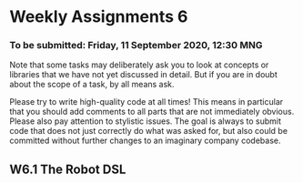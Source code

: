 # Weekly Assignments 6

### To be submitted: Friday, 11 September 2020, 12:30 MNG

Note that some tasks may deliberately ask you to look at concepts or libraries
that we have not yet discussed in detail. But if you are in doubt about the
scope of a task, by all means ask.

Please try to write high-quality code at all times!
This means in particular that you should add comments to all parts
that are not immediately obvious. Please also pay attention to
stylistic issues. The goal is always to submit code that does not
just correctly do what was asked for, but also could be committed
without further changes to an imaginary company codebase.

## W6.1 The Robot DSL

